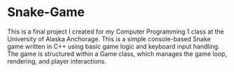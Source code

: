 # Snake-Game
This is a final project I created for my Computer Programming 1 class at the University of Alaska Anchorage. This is a simple console-based Snake game written in C++ using basic game logic and keyboard input handling. The game is structured within a Game class, which manages the game loop, rendering, and player interactions.
